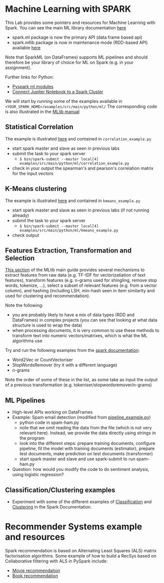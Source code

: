 # Machine Learning with SPARK
This Lab provides some pointers and resources for Machine Learning with Spark.
You can see the main ML library documentation [here](https://spark.apache.org/docs/latest/mllib-guide.html)

* spark.ml package is now the primary API (data frame based api)
* spark.mllib package is now in maintenance mode (RDD-based API) available [here](https://spark.apache.org/docs/latest/mllib-guide.html)

<!--Note that we will look into MLlib for the examples below and this is recommended also for backward compatibility with RDDs, but -->
Note that SparkML (on DataFrames) supports ML pipelines and should therefore be your library of choice for ML on Spark (e.g. in your assignment).

<!--Further links for Java:
* Machine Learning with [MLib in Java](https://www.tutorialkart.com/apache-spark/apache-spark-mllib-scalable-machine-learning-library/)-->

Further links for Python: 
<!--* [Pyspark mllib modules](https://spark.apache.org/docs/2.3.0/api/python/pyspark.mllib.html)-->
* [Pyspark ml modules](https://spark.apache.org/docs/latest/api/python/reference/pyspark.ml.html)
* [Connect Jupiter Notebook to a Spark Cluster](https://www.bmc.com/blogs/jupyter-notebooks-apache-spark/)


We will start by running some of the examples available in `<YOUR_SPARK_HOME>/examples/src/main/python/ml/`
The corresponding code is also illustrated in the [MLlib manual](https://spark.apache.org/docs/latest/ml-guide.html)

## Statistical Correlation
The example is illustrated [here](https://spark.apache.org/docs/latest/ml-statistics.html#correlation) and contained in `correlation_example.py`
* start spark master and slave as seen in previous labs
* submit the task to your spark server
  - `$ bin/spark-submit --master local[4] examples/src/main/python/ml/correlation_example.py`
* check in your output the spearman's and pearson's correlation matrix for the input vectors

## K-Means clustering
The example is illustrated [here](https://spark.apache.org/docs/latest/ml-clustering.html#k-means) and contained in `kmeans_example.py`
* start spark master and slave as seen in previous labs (if not running already)
* submit the task to your spark server
  - `$ bin/spark-submit --master local[4] examples/src/main/python/ml/kmeans_example.py`
* check output

## Features Extraction, Transformation and Selection
[This section](https://spark.apache.org/docs/latest/ml-features.html) of the MLlib main guide provides several mechanisms to extract features from raw data (e.g. TF-IDF for vectorizatiation of text features), transform features (e.g. n-grams used for shingling, remove stop words, tokenize, ...), select a subset of relevant features (e.g. from a vector column), and hashing (including LSH, min-hash seen in item similarity and used for clustering and recommendation).

Note the following:
  <!--* some of the functionalities work on RDDs only, some on DataFrames only-->
  * you are probably likely to have a mix of data types (RDD and DataFrames) in complex projects (you can see that looking at what data structure is used to wrap the data) 
  * when processing documents, it is very common to use these methods to transform text into numeric vectors/matrixes, which is what the ML algorithms use

Try and run the following examples from the [spark documentation](https://spark.apache.org/docs/latest/ml-features.html):
  * Word2Vec or CountVectoriser
  * StopWordsRemover (try it with a different language)
  * n-grams 

Note the order of some of these in the list, as some take as input the output of a previous transformation (e.g. tokeniser/stopwordsremover/n-grams)  

## ML Pipelines
  * High-level APIs working on DataFrames
  * Example: Spam email detection (modified from [pipeline_example.py](https://spark.apache.org/docs/latest/ml-pipeline.html#example-pipeline))
    - python code in spam-ham.py
    - note that we omit reading the data from the file (which is not very relevant here). Instead, we provide the data directly using strings in the program
    - look into the different steps: prepare training documents, configure pipeline, fit the model with training documents (estimator), prepare test documents, make prediction on test documents (transformer)
    - start spark master and slave and use spark-submit to run spam-ham.py
  * Question: how would you modify the code to do sentiment analysis, using logistic regression?
  
##  Classification/Clustering examples
 * Experiment with some of the different examples of [Classification](https://spark.apache.org/docs/latest/ml-classification-regression.html) and [Clustering](https://spark.apache.org/docs/latest/ml-clustering.html) in the Spark Documentation.

# Recommender Systems example and resources
Spark recommendation is based on Alternating Least Squares (ALS) matrix factorisation algorithms. Some example of how to build a RecSys based on Collaborative filtering with ALS in PySpark include:
  * [Movie recommendation](https://spark.apache.org/docs/latest/ml-collaborative-filtering.html)
  * [Book recommendation](https://towardsdatascience.com/building-a-recommendation-engine-to-recommend-books-in-spark-f09334d47d67)
  
<!--* [Example Collaborative Filtering](https://www.tutorialspoint.com/pyspark/pyspark_mllib.htm)
Recommendation with Mlib in Python:
Python/Scala: http://ampcamp.berkeley.edu/5/exercises/movie-recommendation-with-mllib.html
https://medium.com/analytics-vidhya/crafting-recommendation-engine-in-pyspark-a7ca242ad40a
PySpark and MLIB tutorial: https://www.tutorialspoint.com/pyspark/pyspark_mllib.htm
Databrics: https://databricks-prod-cloudfront.cloud.databricks.com/public/4027ec902e239c93eaaa8714f173bcfc/3741049972324885/1723574684687027/4413065072037724/latest.html
CollabFiltering with ALS https://towardsdatascience.com/build-recommendation-system-with-pyspark-using-alternating-least-squares-als-matrix-factorisation-ebe1ad2e7679
BookRecommendation: https://towardsdatascience.com/building-a-recommendation-engine-to-recommend-books-in-spark-f09334d47d67 -->

